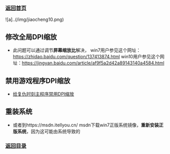 ### [返回首页](./Home)


![a]..(/img/jiaocheng10.png)

## 修改全局DPI缩放

- 此问题可以通过调节**屏幕缩放比**解决，
win7用户参见这个网址：https://zhidao.baidu.com/question/137413874.html
win10用户参见这个网址：https://jingyan.baidu.com/article/af9f5a2d42a89143140a4584.html

## 禁用游戏程序DPI缩放

- [给复仇时刻主程序禁用DPI缩放](/QuestionNAnswer/Screen-problems.md#DPI)



## 重装系统

- 或者到https://msdn.itellyou.cn/
msdn下载win7正版系统镜像，**重新安装正版系统**，因为这可能由系统导致的


### [返回目录](./常见问题指南)
